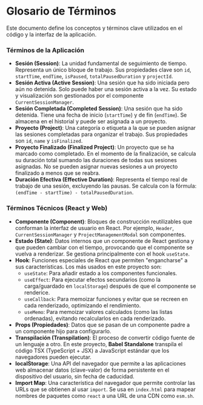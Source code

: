 # Glosario de Términos

Este documento define los conceptos y términos clave utilizados en el código y la interfaz de la aplicación.

### Términos de la Aplicación

*   **Sesión (Session)**: La unidad fundamental de seguimiento de tiempo. Representa un único bloque de trabajo. Sus propiedades clave son `id`, `startTime`, `endTime`, `isPaused`, `totalPausedDuration` y `projectId`.
*   **Sesión Activa (Active Session)**: Una sesión que ha sido iniciada pero aún no detenida. Solo puede haber una sesión activa a la vez. Su estado y visualización son gestionados por el componente `CurrentSessionManager`.
*   **Sesión Completada (Completed Session)**: Una sesión que ha sido detenida. Tiene una fecha de inicio (`startTime`) y de fin (`endTime`). Se almacena en el historial y puede ser asignada a un proyecto.
*   **Proyecto (Project)**: Una categoría o etiqueta a la que se pueden asignar las sesiones completadas para organizar el trabajo. Sus propiedades son `id`, `name` y `isFinalized`.
*   **Proyecto Finalizado (Finalized Project)**: Un proyecto que se ha marcado como completado. En el momento de la finalización, se calcula su duración total sumando las duraciones de todas sus sesiones asignadas. No se pueden asignar nuevas sesiones a un proyecto finalizado a menos que se reabra.
*   **Duración Efectiva (Effective Duration)**: Representa el tiempo real de trabajo de una sesión, excluyendo las pausas. Se calcula con la fórmula: `(endTime - startTime) - totalPausedDuration`.

### Términos Técnicos (React y Web)

*   **Componente (Component)**: Bloques de construcción reutilizables que conforman la interfaz de usuario en React. Por ejemplo, `Header`, `CurrentSessionManager` y `ProjectManagementModal` son componentes.
*   **Estado (State)**: Datos internos que un componente de React gestiona y que pueden cambiar con el tiempo, provocando que el componente se vuelva a renderizar. Se gestiona principalmente con el hook `useState`.
*   **Hook**: Funciones especiales de React que permiten "engancharse" a sus características. Los más usados en este proyecto son:
    *   `useState`: Para añadir estado a los componentes funcionales.
    *   `useEffect`: Para ejecutar efectos secundarios (como la carga/guardado en `localStorage`) después de que el componente se renderice.
    *   `useCallback`: Para memoizar funciones y evitar que se recreen en cada renderizado, optimizando el rendimiento.
    *   `useMemo`: Para memoizar valores calculados (como las listas ordenadas), evitando recalcularlos en cada renderizado.
*   **Props (Propiedades)**: Datos que se pasan de un componente padre a un componente hijo para configurarlo.
*   **Transpilación (Transpilation)**: El proceso de convertir código fuente de un lenguaje a otro. En este proyecto, **Babel Standalone** transpila el código TSX (TypeScript + JSX) a JavaScript estándar que los navegadores pueden ejecutar.
*   **localStorage**: Una API del navegador que permite a las aplicaciones web almacenar datos (clave-valor) de forma persistente en el dispositivo del usuario, sin fecha de caducidad.
*   **Import Map**: Una característica del navegador que permite controlar las URLs que se obtienen al usar `import`. Se usa en `index.html` para mapear nombres de paquetes como `react` a una URL de una CDN como `esm.sh`.

